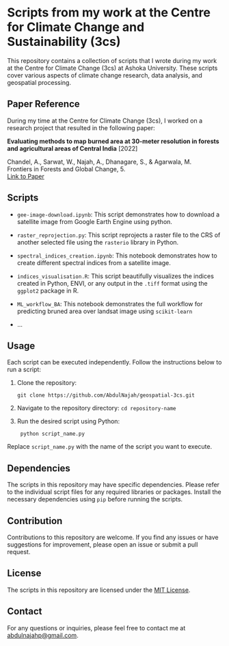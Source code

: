 # Scripts from my work at the Centre for Climate Change and Sustainability (3cs)

This repository contains a collection of scripts that I wrote during my work at the Centre for Climate Change (3cs) at Ashoka University. These scripts cover various aspects of climate change research, data analysis, and geospatial processing. 

## Paper Reference

During my time at the Centre for Climate Change (3cs), I worked on a research project that resulted in the following paper:

**Evaluating methods to map burned area at 30-meter resolution in forests and agricultural areas of Central India** \[2022\]

Chandel, A., Sarwat, W., Najah, A., Dhanagare, S., & Agarwala, M.  
Frontiers in Forests and Global Change, 5.  
[Link to Paper](https://www.frontiersin.org/articles/10.3389/ffgc.2022.933807/full)


## Scripts

- `gee-image-download.ipynb`: This script demonstrates how to download a satellite image from Google Earth Engine using python.
- `raster_reprojection.py`: This script reprojects a raster file to the CRS of another selected file using the `rasterio` library in Python.
- `spectral_indices_creation.ipynb`: This notebook demonstrates how to create different spectral indices from a satellite image.
- `indices_visualisation.R`: This script beautifully visualizes the indices created in Python, ENVI, or any output in the `.tiff` format using the `ggplot2` package in R.

- `ML_workflow_BA`: This notebook demonstrates the full workflow for predicting bruned area over landsat image using `scikit-learn`

- ...

## Usage

Each script can be executed independently. Follow the instructions below to run a script:

1. Clone the repository:

    `git clone https://github.com/AbdulNajah/geospatial-3cs.git`

2. Navigate to the repository directory:
    `cd repository-name`


3. Run the desired script using Python:

   ` python script_name.py`


Replace `script_name.py` with the name of the script you want to execute.

## Dependencies

The scripts in this repository may have specific dependencies. Please refer to the individual script files for any required libraries or packages. Install the necessary dependencies using `pip` before running the scripts.

## Contribution

Contributions to this repository are welcome. If you find any issues or have suggestions for improvement, please open an issue or submit a pull request.

## License

The scripts in this repository are licensed under the [MIT License](LICENSE).

## Contact

For any questions or inquiries, please feel free to contact me at abdulnajahp@gmail.com.
